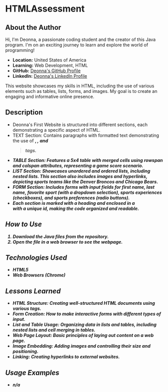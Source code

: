 # HTMLAssessment

## About the Author
Hi, I'm Deonna, a passionate coding student and the creator of this Java program. I'm on an exciting journey to learn and explore the world of programming!

- **Location:** United States of America
- **Learning:** Web Development, HTML
- **GitHub:** [Deonna's GitHub Profile](https://github.com/Deonnaa)
- **LinkedIn:** [Deonna's LinkedIn Profile](https://www.linkedin.com/in/deonna-aponte-506a3318b/)

This website showcases my skills in HTML, including the use of various elements such as tables, lists, forms, and images. My goal is to create an engaging and informative online presence.

## Description
- Deonna's First Website is structured into different sections, each demonstrating a specific aspect of HTML.
- TEXT Section: Contains paragraphs with formatted text demonstrating the use of <strong>, <em>, and <blockquote> tags.
- TABLE Section: Features a 5x4 table with merged cells using rowspan and colspan attributes, representing a game score scenario.
- LIST Section: Showcases unordered and ordered lists, including nested lists. This section also includes images and hyperlinks, depicting sports teams like the Denver Broncos and Chicago Bears.
- FORM Section: Includes forms with input fields for first name, last name, favorite sport (with a dropdown selection), sports experiences (checkboxes), and sports preferences (radio buttons).
- Each section is marked with a heading and enclosed in a <div> with a unique id, making the code organized and readable.

## How to Use
1. Download the Java files from the repository.
2. Open the file in a web browser to see the webpage.

## Technologies Used
- HTML5
- Web Browsers (Chrome)

## Lessons Learned
- HTML Structure: Creating well-structured HTML documents using various tags.
- Form Creation: How to make interactive forms with different types of input.
- List and Table Usage: Organizing data in lists and tables, including nested lists and cell merging in tables.
- Web Page Layout: Basic principles of laying out content on a web page.
- Image Embedding: Adding images and controlling their size and positioning.
- Linking: Creating hyperlinks to external websites.

## Usage Examples
- n/a


